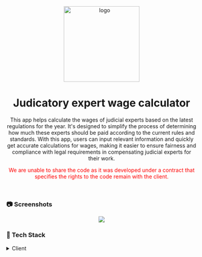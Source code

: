 
<div align="center">

  <img src="https://reserve-cloud.storage.iran.liara.space/luxury%20hotel%20vector%20material_3096750.png" alt="logo" width="200" height="auto" />
  <h1>Judicatory expert wage calculator</h1>
  <p>This app helps calculate the wages of judicial experts based on the latest regulations for the year. It's designed to simplify the process of determining how much these experts should be paid according to the current rules and standards. With this app, users can input relevant information and quickly get accurate calculations for wages, making it easier to ensure fairness and compliance with legal requirements in compensating judicial experts for their work. </p>
  <p style="color: red;"> We are unable to share the code as it was developed under a contract that specifies the rights to the code remain with the client.</p>
  
  

</div>

<br />



<!-- Screenshots -->
### :camera: Screenshots

<div align="center"> 
 <img src="https://reserve-cloud.storage.iran.liara.space/reservation%20mockup.png" />
</div>



<!-- TechStack -->
### :space_invader: Tech Stack

<details>
  <summary>Client</summary>
  <ul>
    <li><a href="https://flutter.dev/">Flutter</a></li>
    <li><a href="https://chornthorn.github.io/getx-docs/">Getx State Manager</a></li>
  </ul>
</details>





